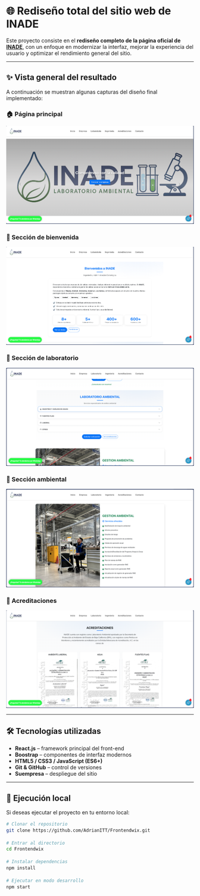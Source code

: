 # 🌐 Rediseño total del sitio web de INADE

Este proyecto consiste en el **rediseño completo de la página oficial de [INADE](https://inade.mx/)**, con un enfoque en modernizar la interfaz, mejorar la experiencia del usuario y optimizar el rendimiento general del sitio.

---

## ✨ Vista general del resultado

A continuación se muestran algunas capturas del diseño final implementado:


### 🏠 Página principal
![Inicio de la página](./images/Carrusel.png)

### 🙌 Sección de bienvenida
![Bienvenida](./images/Bienvenida.png)

### 🔬 Sección de laboratorio
![Laboratorio](./images/Laboratorio.png)

### 🌱 Sección ambiental
![Ambiental](./images/Ambiental.png)

### 🧾 Acreditaciones
![Acreditaciones](./images/Acreditaciones.png)

---

## 🛠️ Tecnologías utilizadas

- **React.js** – framework principal del front-end  
- **Boostrap** – componentes de interfaz modernos  
- **HTML5 / CSS3 / JavaScript (ES6+)**  
- **Git & GitHub** – control de versiones  
- **Suempresa** – despliegue del sitio  

---

## 🚀 Ejecución local

Si deseas ejecutar el proyecto en tu entorno local:

```bash
# Clonar el repositorio
git clone https://github.com/AdrianITT/Frontendwix.git

# Entrar al directorio
cd Frontendwix

# Instalar dependencias
npm install

# Ejecutar en modo desarrollo
npm start
